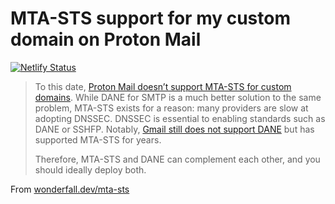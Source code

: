 # MTA-STS support for my custom domain on Proton Mail
[![Netlify Status](https://api.netlify.com/api/v1/badges/20b30d6a-270b-4981-8ce1-396646d82330/deploy-status)](https://app.netlify.com/sites/flourishing-bubblegum-bc3b90/deploys)

> To this date, [Proton Mail doesn’t support MTA-STS for custom domains](https://old.reddit.com/r/ProtonMail/comments/y6q6g8/mtasts_for_custom_domains/). While DANE for SMTP is a much better solution to the same problem, MTA-STS exists for a reason: many providers are slow at adopting DNSSEC. DNSSEC is essential to enabling standards such as DANE or SSHFP. Notably, [Gmail still does not support DANE](https://www.hardenize.com/report/gmail.com/1689164394#email_dane) but has supported MTA-STS for years.
> 
> Therefore, MTA-STS and DANE can complement each other, and you should ideally deploy both.

From [wonderfall.dev/mta-sts](https://wonderfall.dev/mta-sts/)
